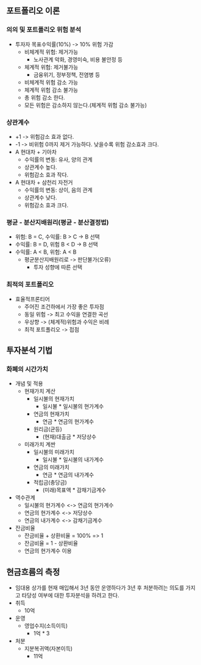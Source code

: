 ## 포트폴리오 이론
### 의의 및 포트폴리오 위험 분석
- 투자자 목표수익률(10%) -> 10% 위험 가감
    - 비체계적 위험: 제거가능
        - 노사관계 악화, 경영미숙, 비용 불안정 등
    - 체계적 위험: 제거불가능
        - 금융위기, 정부정책, 전염병 등
    - 비체계적 위험 감소 가능
    - 체계적 위험 감소 불가능
    - 총 위험 감소 한다.
    - 모든 위험은 감소하지 않는다.(체계적 위험 감소 불가능)
### 상관계수
- +1 -> 위험감소 효과 없다.
- -1 -> 비위험 0까지 제거 가능하다. 낮을수록 위험 감소효과 크다.
- A 현대차 + 기아차
    - 수익률의 변동: 유사, 양의 관계
    - 상관계수 높다.
    - 위험감소 효과 작다.
- A 현대차 + 삼천리 자전거
    - 수익률의 변동: 상이, 음의 관계
    - 상관계수 낮다.
    - 위험감소 효과 크다.
### 평균 - 분산지배원리(평균 - 분산결정법)
- 위험: B = C, 수익률: B > C -> B 선택
- 수익률: B = D, 위험 B < D -> B 선택
- 수익률: A < B, 위험: A < B
    - 평균분산지배원리로 -> 판단불가(오류)
        - 투자 성향에 따른 선택
### 최적의 포트폴리오
- 효율적프론티어
    - 주어진 조건하에서 가장 좋은 투자점
    - 동일 위험 -> 최고 수익을 연결한 곡선
    - 우상향 -> (체계적)위험과 수익은 비례
    - 최적 포트폴리오 -> 접점

## 투자분석 기법
### 화폐의 시간가치
- 개념 및 적용
    - 현재가치 계산
        - 일시불의 현재가치
            - 일시불 * 일시불의 현가계수
        - 연금의 현재가치
            - 연금 * 연금의 현가계수
        - 원리금(균등)
            - (현재)대출금 * 저당상수
    - 미래가치 계싼
        - 일시불의 미래가치
            - 일시불 * 일시불의 내가계수
        - 연금의 미래가치
            - 연금 * 연금의 내가계수
        - 적립금(충당금)
            - (미래)목표액 * 감채기금계수
- 역수관계
    - 일시불의 현가계수 <-> 연금의 현가계수
    - 연금의 현가계수 <-> 저당상수
    - 연금의 내가계수 <-> 감채기금계수
- 잔금비율
    - 잔금비율 + 상환비율 = 100% => 1
    - 잔금비율 = 1 - 상환비율
    - 연금의 현가계수 이용

## 현금흐름의 측정
- 임대용 상가를 현재 매입해서 3년 동안 운영하다가 3년 후 처분하려는 의도를 가지고 타당성 여부에 대한 투자분석을 하려고 한다.
- 취득
    - 10억
- 운영
    - 영업수지(소득이득)
        - 1억 * 3
- 처분
    - 지분복귀액(자본이득)
        - 11억